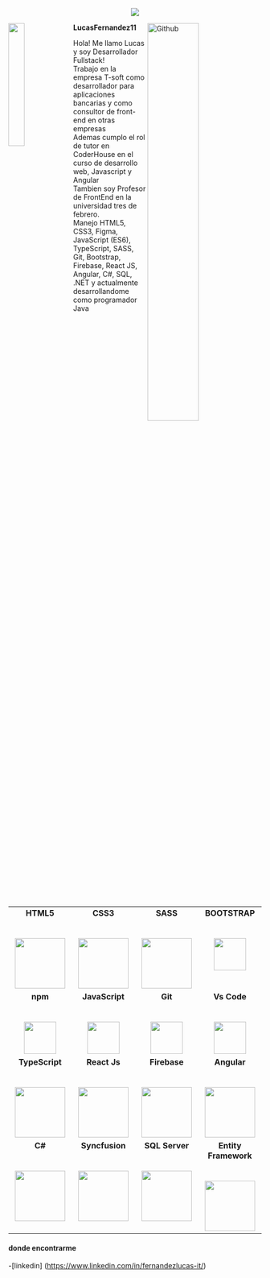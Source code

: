 <p align="center"><img src="https://i.imgur.com/A6bWGFl.gif"/></p>

<div>
<img width="45%" align="right" alt="Github" src="https://user-images.githubusercontent.com/48678280/88862734-4903af80-d201-11ea-968b-9c939d88a37c.gif" />
<img width="25%" align="left" src="https://user-images.githubusercontent.com/89951452/179384185-cdd057d3-7d47-44a3-ad97-bfbfef1183de.jpg"/>

</div>


**LucasFernandez11**



<p>Hola! Me llamo Lucas y soy Desarrollador Fullstack!<br>
Trabajo en la empresa T-soft como desarrollador para aplicaciones bancarias y como consultor de front-end en otras empresas<br>
Ademas cumplo el rol de tutor en CoderHouse en el curso de desarrollo web, Javascript y Angular <br>
	Tambien soy Profesor de FrontEnd en la universidad tres de febrero.  <br>
Manejo HTML5, CSS3, Figma, JavaScript (ES6), TypeScript, SASS, Git, Bootstrap, Firebase, React JS, Angular, C#, SQL, .NET y actualmente desarrollandome como programador Java</p>

<table>
  <tbody>
    <tr valign="top">
      <td width="25%" align="center">
	      <span><strong>HTML5</strong></span><br><br><br>
        <img height="100px" src="https://cdn.svgporn.com/logos/html-5.svg">
      </td>
      <td width="25%" align="center">
	      <span><strong>CSS3</strong></span><br><br><br>
        <img height="100px" src="https://cdn.svgporn.com/logos/css-3.svg">
      </td>
      <td width="25%" align="center">
        <span><strong>SASS</strong></span><br><br><br>
        <img height="100px" src="https://upload.wikimedia.org/wikipedia/commons/thumb/9/96/Sass_Logo_Color.svg/2560px-Sass_Logo_Color.svg.png">
      </td>
      <td width="25%" align="center">
        <span><strong>BOOTSTRAP</strong></span><br><br><br>
        <img height="64px" src="https://upload.wikimedia.org/wikipedia/commons/thumb/b/b2/Bootstrap_logo.svg/1200px-Bootstrap_logo.svg.png">
      </td>
    </tr>
    <tr valign="top">
      <td width="25%" align="center">
        <span><strong>npm</strong></span><br><br><br>
        <img height="64px" src="https://upload.wikimedia.org/wikipedia/commons/thumb/d/db/Npm-logo.svg/2560px-Npm-logo.svg.png">
      </td>
      <td width="25%" align="center">
        <span><strong>JavaScript</strong></span><br><br><br>
        <img height="64px" src="https://cdn.svgporn.com/logos/javascript.svg">
      </td>
      <td width="25%" align="center">
        <span><strong>Git</strong></span><br><br><br>
        <img height="64px" src="https://cdn.svgporn.com/logos/git-icon.svg">
      </td>
      <td width="25%" align="center">
        <span><strong>Vs Code</strong></span><br><br><br>
        <img height="64px" src="https://cdn.svgporn.com/logos/visual-studio-code.svg">
      </td>
    </tr>
    <tr valign="top">
      <td width="25%" align="center">
        <span><strong>TypeScript</strong></span><br><br><br>
        <img height="100px" src="https://cdn.worldvectorlogo.com/logos/typescript-2.svg">
      </td>
      <td width="25%" align="center">
        <span><strong>React Js</strong></span><br><br><br>
        <img height="100px" src="https://cdn.worldvectorlogo.com/logos/react-1.svg">
      </td>
      <td width="25%" align="center">
        <span><strong>Firebase</strong></span><br><br><br>
        <img height="100px" src="https://www.vectorlogo.zone/logos/firebase/firebase-ar21.png">
      </td>
      <td width="25%" align="center">
        <span><strong>Angular</strong></span><br><br><br>
        <img height="100px" src="https://upload.wikimedia.org/wikipedia/commons/thumb/c/cf/Angular_full_color_logo.svg/640px-Angular_full_color_logo.svg.png">
      </td>
    </tr>
    <tr valign="top">
      <td width="25%" align="center">
        <span><strong>C#</strong></span><br><br><br>
        <img height="100px" src="https://static.cdnlogo.com/logos/c/27/c.svg">
      </td>
      <td width="25%" align="center">
        <span><strong>Syncfusion</strong></span><br><br><br>
        <img height="100px" src="https://cdn.syncfusion.com/content/images/company-logos/Syncfusion_Logo_Image.png">
      </td>
      <td width="25%" align="center">
        <span><strong>SQL Server</strong></span><br><br><br>
        <img height="100px" src="https://img.stackshare.io/service/7096/809746be-0b96-4af0-aa2f-5d1aeaa82658.png">
      </td>
      <td width="25%" align="center">
        <span><strong>Entity Framework</strong></span><br><br><br>
        <img height="100px" src="https://www.fixedbuffer.com/wp-content/uploads/2018/09/EFCore.png">
      </td>
      </tr>

  </tbody>
</table>

#### donde encontrarme
-[linkedin] (https://www.linkedin.com/in/fernandezlucas-it/)
